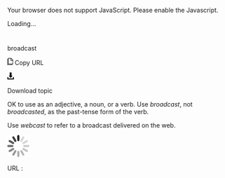 Your browser does not support JavaScript. Please enable the Javascript.

Loading...

# 

broadcast

![Copy URL](media/broadcast/Copy.png)
Copy URL

![Download](media/broadcast/Download.png)

Download topic

OK to use as an adjective, a noun, or a verb. Use *broadcast*, not *broadcasted*, as the past-tense form of the verb.

Use *webcast* to refer to a broadcast delivered on the web.

![In progress](media/broadcast/activity-large.gif)

URL :
